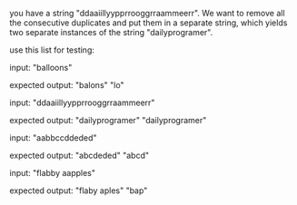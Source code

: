 you have a string "ddaaiillyypprrooggrraammeerr". We want to remove all the consecutive duplicates and put them in a separate string, which yields two separate instances of the string "dailyprogramer".

use this list for testing:

input: "balloons"

expected output: "balons" "lo"

input: "ddaaiillyypprrooggrraammeerr"

expected output: "dailyprogramer" "dailyprogramer"

input: "aabbccddeded"

expected output: "abcdeded" "abcd"

input: "flabby aapples"

expected output: "flaby aples" "bap"
